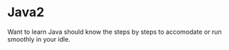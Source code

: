 # Java2
Want to learn Java should know the steps by steps to accomodate or run smoothly in your idle.  
